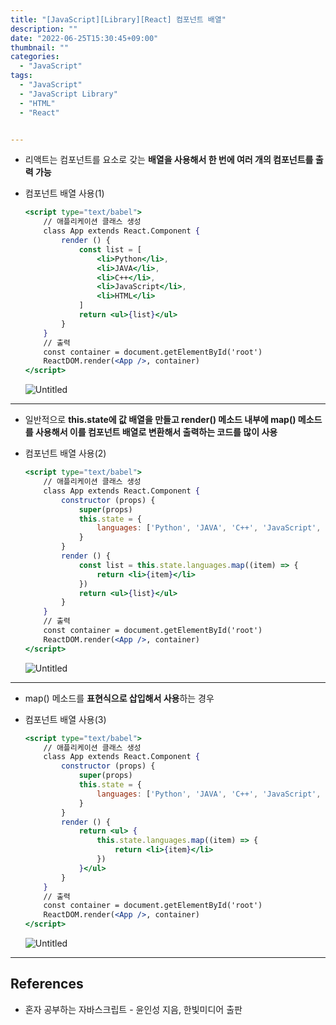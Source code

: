 ```yaml
---
title: "[JavaScript][Library][React] 컴포넌트 배열"
description: ""
date: "2022-06-25T15:30:45+09:00"
thumbnail: ""
categories:
  - "JavaScript"
tags:
  - "JavaScript"
  - "JavaScript Library"
  - "HTML"
  - "React"


---
```

<!--more-->

- 리액트는 컴포넌트를 요소로 갖는 **배열을 사용해서 한 번에 여러 개의 컴포넌트를 출력 가능**
- 컴포넌트 배열 사용(1)
    
    ```jsx
    <script type="text/babel">
    	// 애플리케이션 클래스 생성
    	class App extends React.Component {
    		render () {
    			const list = [
    				<li>Python</li>,
    				<li>JAVA</li>,
    				<li>C++</li>,
    				<li>JavaScript</li>,
    				<li>HTML</li>
    			]
    			return <ul>{list}</ul>
    		}
    	}
    	// 출력
    	const container = document.getElementById('root')
    	ReactDOM.render(<App />, container)
    </script>
    ```
    
    ![Untitled](/images/lang_javascript/study_3/JavaScript_컴포넌트_배열/Untitled.png)
    

---

- 일반적으로 **this.state에 값 배열을 만들고 render() 메소드 내부에 map() 메소드를 사용해서 이를 컴포넌트 배열로 변환해서 출력하는 코드를 많이 사용**
- 컴포넌트 배열 사용(2)
    
    ```jsx
    <script type="text/babel">
    	// 애플리케이션 클래스 생성
    	class App extends React.Component {
    		constructor (props) {
    			super(props)
    			this.state = {
    				languages: ['Python', 'JAVA', 'C++', 'JavaScript', 'HTML']
    			}
    		}
    		render () {
    			const list = this.state.languages.map((item) => {
    				return <li>{item}</li>
    			})
    			return <ul>{list}</ul>
    		}
    	}
    	// 출력
    	const container = document.getElementById('root')
    	ReactDOM.render(<App />, container)
    </script>
    ```
    
    ![Untitled](/images/lang_javascript/study_3/JavaScript_컴포넌트_배열/Untitled%201.png)
    

---

- map() 메소드를 **표현식으로 삽입해서 사용**하는 경우
- 컴포넌트 배열 사용(3)

  ```jsx
  <script type="text/babel">
      // 애플리케이션 클래스 생성
      class App extends React.Component {
          constructor (props) {
              super(props)
              this.state = {
                  languages: ['Python', 'JAVA', 'C++', 'JavaScript', 'HTML']
              }
          }
          render () {
              return <ul> {
                  this.state.languages.map((item) => {
                      return <li>{item}</li>
                  })
              }</ul>
          }
      }
      // 출력
      const container = document.getElementById('root')
      ReactDOM.render(<App />, container)
  </script>
  ```

  ![Untitled](/images/lang_javascript/study_3/JavaScript_컴포넌트_배열/Untitled%202.png)

---

## References

- 혼자 공부하는 자바스크립트 - 윤인성 지음, 한빛미디어 출판